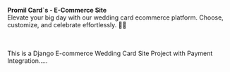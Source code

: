 **Promil Card`s - E-Commerce Site**
<br>
Elevate your big day with our wedding card ecommerce platform. Choose, customize, and celebrate effortlessly. 💍💌

<br>
<br>
This is a Django E-commerce Wedding Card Site Project with Payment Integration.....
